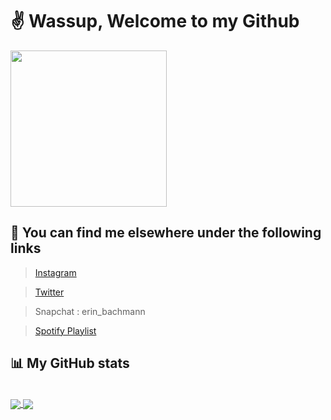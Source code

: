 # :v: Wassup, Welcome to my Github

<img src="https://media.giphy.com/media/fAnzw6YK33jMwzp5wp/giphy.gif"  width=250/>

## :link: You can find me elsewhere under the following links

>[Instagram ](https://www.instagram.com/bachmannerin/?hl=de)

>[Twitter ](https://twitter.com/_Erin_Bachmann_)

>Snapchat : erin_bachmann

>[Spotify Playlist ](https://open.spotify.com/playlist/3VoAkjHYRkrmh8ZcAi8Gsa?si=6ui2cVMWTOGJUAwzzxhnJQ)

## :bar_chart: My GitHub stats 
<br/>
<a href="https://github.com/anuraghazra/github-readme-stats">
  <img align="center" src="https://github-readme-stats.vercel.app/api?username=EriN-B&show_icons=true&hide=prs&theme=vue-dark" />
</a>
<a href="https://github.com/anuraghazra/convoychat">
  <img align="center" src="https://github-readme-stats.vercel.app/api/top-langs/?username=EriN-B&theme=vue-dark&layout=compact" />
</a>
